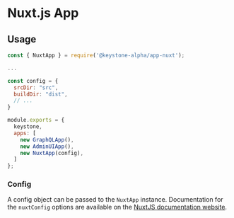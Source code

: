 <!--[meta]
section: api
subSection: apps
title: Nuxt.js App
[meta]-->

# Nuxt.js App

## Usage

```javascript
const { NuxtApp } = require('@keystone-alpha/app-nuxt');

...

const config = {
  srcDir: "src",
  buildDir: "dist",
  // ...
}

module.exports = {
  keystone,
  apps: [
    new GraphQLApp(),
    new AdminUIApp(),
    new NuxtApp(config),
  ]
};
```

### Config

A config object can be passed to the `NuxtApp` instance. Documentation for the `nuxtConfig` options are available on the [NuxtJS documentation website](https://nuxtjs.org/guide/configuration).